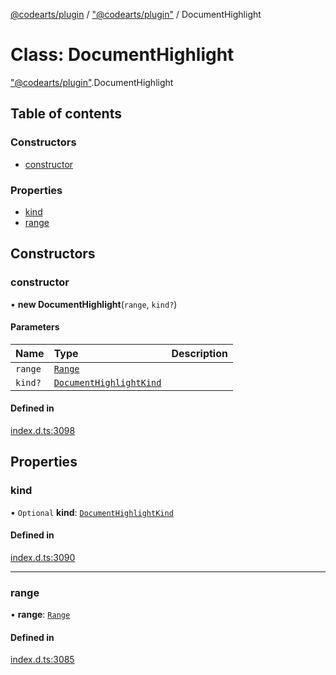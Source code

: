 [@codearts/plugin](../README.md) / ["@codearts/plugin"](../modules/_codearts_plugin_.md) / DocumentHighlight

# Class: DocumentHighlight

["@codearts/plugin"](../modules/_codearts_plugin_.md).DocumentHighlight

## Table of contents

### Constructors

- [constructor](codearts_plugin_.DocumentHighlight.md#constructor)

### Properties

- [kind](codearts_plugin_.DocumentHighlight.md#kind)
- [range](codearts_plugin_.DocumentHighlight.md#range)

## Constructors

### constructor

• **new DocumentHighlight**(`range`, `kind?`)

#### Parameters

| Name | Type | Description |
| :------ | :------ | :------ |
| `range` | [`Range`](codearts_plugin_.Range.md) |  |
| `kind?` | [`DocumentHighlightKind`](../enums/codearts_plugin_.DocumentHighlightKind.md) |  |

#### Defined in

[index.d.ts:3098](https://github.com/huaweicloud/cloudide-plugin-api/blob/b58031b/index.d.ts#L3098)

## Properties

### kind

• `Optional` **kind**: [`DocumentHighlightKind`](../enums/codearts_plugin_.DocumentHighlightKind.md)

#### Defined in

[index.d.ts:3090](https://github.com/huaweicloud/cloudide-plugin-api/blob/b58031b/index.d.ts#L3090)

___

### range

• **range**: [`Range`](codearts_plugin_.Range.md)

#### Defined in

[index.d.ts:3085](https://github.com/huaweicloud/cloudide-plugin-api/blob/b58031b/index.d.ts#L3085)
